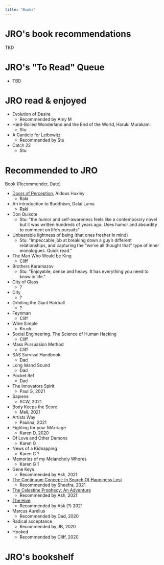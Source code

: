 ```yaml
---
title: "Books"
---
```



# JRO's book recommendations
TBD




# JRO's "To Read" Queue
- TBD



# JRO read & enjoyed
- Evolution of Desire
    - Recommended by Amy M
- Hard-Boiled Wonderland and the End of the World, Haruki Murakami
    - Stu
- A Canticle for Leibowitz
    - Recommended by Stu
- Catch 22
    - Stu




# Recommended to JRO
Book (Recommender, Date)

- [Doors of Perception](https://en.wikipedia.org/wiki/The_Doors_of_Perception), Aldous Huxley
    - Raki
- An introduction to Buddhism, Dalai Lama
    - Raki  
- Don Quixote
    - Stu: "the humor and self-awareness feels like a contemporary novel but it was written hundreds of years ago. Uses humor and absurdity to comment on life’s pursuits"
- Unbearable lightness of being (that ones fresher in mind)
    - Stu: "Impeccable job at breaking down a guy’s different relationships, and capturing the "we’ve all thought that" type of inner monologues. Quick read."
- The Man Who Would be King
    - Cliff
- Brothers Karamazov
    - Stu: "Enjoyable, dense and heavy. It has everything you need to know in life."
- City of Glass
    - ?
- City
    - ?
- Orbiting the Giant Hairball
    - ?
- Feynman
    - Cliff
- Wine Simple
    - Kruck
- Social Engineering. The Science of Human Hacking
    - Cliff
- Mass Pursuasion Method
    - Cliff
- SAS Survival Handbook
    - Dad
- Long Island Sound
    - Dad
- Pocket Ref
    - Dad
- The Innovators Spirit
    - Paul G, 2021
- Sapiens
    - SCW, 2021
- Body Keeps the Score
    - Meli, 2021
- Artists Way
    - Paulina, 2021
- Fighting for your MArriage
    - Karen D, 2020
- Of Love and Other Demons
    - Karen G
- News of a Kidnapping
    - Karen G ?
- Memories of my Melancholy Whores
    - Karen G ?
- Gene Keys
    - Recommended by Ash, 2021
- [The Continuum Concept: In Search Of Happiness Lost](https://www.amazon.com/Continuum-Concept-Happiness-Classics-Development/dp/0201050714)
    - Recommended by Sheefra, 2021
- [The Celestine Prophecy: An Adventure](https://www.amazon.com/Celestine-Prophecy-Adventure-James-Redfield/dp/0446671002)
    - Recommended by Ash, 2021
- [The Hive](https://www.amazon.com/Hive-Barry-Lyga/dp/1525300601)
    - Recommended by Ask (?) 2021
- Marcus Aurelius
    - Recommended by Dad, 2020
- Radical acceptance
    - Recommended by JB, 2020
- Hooked
    - Recommended by Cliff, 2020
    
# JRO's bookshelf

